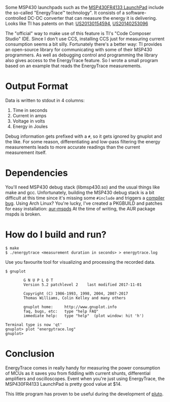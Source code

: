 Some MSP430 launchpads such as the [MSP430FR4133 LaunchPad](http://www.ti.com/tool/msp-exp430fr4133)
include the so-called "EnergyTrace™ technology". It consists of a 
software-controlled DC-DC converter that can measure the energy it is 
delivering. Looks like TI has patents on that:
[US20130154594](http://www.google.com/patents/US20130154594),
[US20140253096](http://www.google.com/patents/US20140253096)

The "official" way to make use of this feature is TI's "Code 
Composer Studio" IDE. Since I don't use CCS, installing CCS just for 
measuring current consumption seems a bit silly.
Fortunately there's a better way: TI provides an open-source library 
for communicating with some of their MSP430 programmers. As well as 
debugging control and programming the library also gives access to the 
EnergyTrace feature. So I wrote a small program based on an example 
that reads the EnergyTrace measurements.

# Output Format
Data is written to stdout in 4 columns:

 1. Time in seconds
 2. Current in amps
 3. Voltage in volts
 4. Energy in Joules

Debug information gets prefixed with a `#`, so it gets ignored by 
gnuplot and the like. For some reason, differentiating and low-pass 
filtering the energy measurements leads to more accurate readings than 
the current measurement itself.

# Dependencies
You'll need MSP430 debug stack (libmsp430.so) and the usual 
things like make and gcc. Unfortunately, building the MSP430 debug 
stack is a bit difficult at this time since it's missing some 
`#include` and triggers a
[compiler bug](https://gcc.gnu.org/bugzilla/show_bug.cgi?id=71092).
Using Arch Linux? You're lucky, I've created a PKGBUILD and patches for 
easy installation: [aur-mspds](https://github.com/carrotIndustries/aur-mspds)
At the time of writing, the AUR package mspds is broken.

# How do I build and run?
```
$ make
$ ./energytrace <measurement duration in seconds> > energytrace.log
```

Use you favourite tool for visualizing and processing the recorded data.

```
$ gnuplot

        G N U P L O T
        Version 5.2 patchlevel 2    last modified 2017-11-01 

        Copyright (C) 1986-1993, 1998, 2004, 2007-2017
        Thomas Williams, Colin Kelley and many others

        gnuplot home:     http://www.gnuplot.info
        faq, bugs, etc:   type "help FAQ"
        immediate help:   type "help"  (plot window: hit 'h')

Terminal type is now 'qt'
gnuplot> plot "energytrace.log" 
gnuplot> 
```

# Conclusion
EnergyTrace comes in really handy for measuring the power consumption of 
MCUs as it saves you from fiddling with current shunts, differential 
amplifiers and oscilloscopes.
Event when you're just using EnergyTrace, the MSP430FR4133 LaunchPad is 
pretty good value at $14.

This little program has proven to be useful during the development of 
[pluto](https://github.com/carrotIndustries/pluto).

